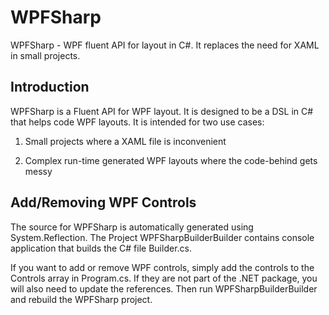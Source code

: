 WPFSharp
========

WPFSharp - WPF fluent API for layout in C#.   It replaces the need for XAML in small projects.

Introduction
------------

WPFSharp is a Fluent API for WPF layout.  It is designed to be a DSL in C# that helps code WPF layouts.  It is intended for two use cases:

1) Small projects where a XAML file is inconvenient 

2) Complex run-time generated WPF layouts where the code-behind gets messy

Add/Removing WPF Controls
---------------------------

The source for WPFSharp is automatically generated using System.Reflection.  The Project WPFSharpBuilderBuilder contains console application that builds the C# file Builder.cs.

If you want to add or remove WPF controls, simply add the controls to the Controls array in Program.cs.  If they are not part of the .NET package, you will also need to update the references.  Then run WPFSharpBuilderBuilder and rebuild the WPFSharp project.



